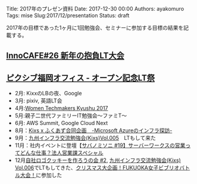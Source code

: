 Title: 2017年のプレゼン資料
Date: 2017-12-30 00:00
Authors: ayakomuro
Tags:  mise
Slug:2017/12/presentation
Status: draft

2017年の目標であった1ヶ月に1回勉強会、セミナーに参加する目標の結果を記載する。

## [InnoCAFE#26 新年の抱負LT大会](https://innocafe.connpass.com/event/47854/)


## [ピクシブ福岡オフィス - オープン記念LT祭](https://pixiv.connpass.com/event/51236/)

-   2月: KixxのLBの夜、Google
-   3月: pixiv, 英語LT会 
-   4月:[Women Techmakers Kyushu 2017](https://wtmq.connpass.com/event/54472/)
-   5月:親子二世代ファミリーIT勉強会〜ファミT〜
-   6月: AWS Summit, Google Cloud Next 
-   8月：[Kixs x ふくあず合同企画　-Microsoft Azureのインフラ探訪-](https://connpass.com/event/61363/)
-   9月：[九州インフラ交流勉強会(Kixs)Vol.005](https://kixs.connpass.com/event/61205/)　LTもして来た
-  11月：社内イベントに登壇【[サバノミソニ #19】サーバーワークスの営業ってどんな仕事？法人営業課スペシャル](https://serverworks.doorkeeper.jp/events/66674)
-   12月[自社ロゴクッキーを作ろうの会 #2](https://connpass.com/event/69902/), [九州インフラ交流勉強会(Kixs) Vol.006](https://kixs.connpass.com/event/69643/)でLTもしてきた、[クリスマス大企画！FUKUOKA女子ビブリオバトル大会！](https://connpass.com/event/73190/)に参加した
